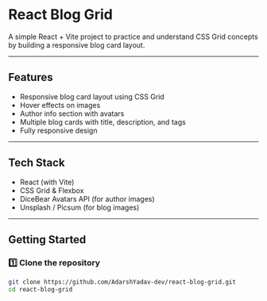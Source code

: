 # React Blog Grid

A simple React + Vite project to practice and understand CSS Grid concepts by building a responsive blog card layout.


---

##  Features

- Responsive blog card layout using CSS Grid
- Hover effects on images
- Author info section with avatars
- Multiple blog cards with title, description, and tags
- Fully responsive design

---

## Tech Stack

- React (with Vite)
- CSS Grid & Flexbox
- DiceBear Avatars API (for author images)
- Unsplash / Picsum (for blog images)

---


## Getting Started

### 1️⃣ Clone the repository
```bash
git clone https://github.com/AdarshYadav-dev/react-blog-grid.git
cd react-blog-grid






